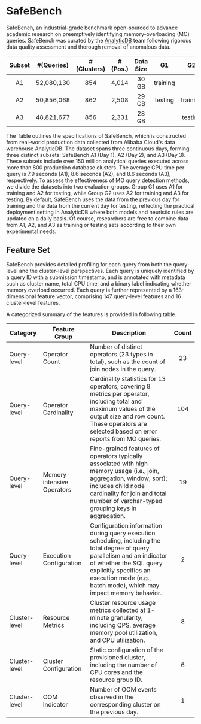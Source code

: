 # SafeBench
SafeBench, an industrial-grade benchmark open-sourced to advance academic research on preemptively identifying memory-overloading (MO) queries. SafeBench was curated by the [AnalyticDB](https://www.alibabacloud.com/en/product/analyticdb-for-mysql) team following rigorous data quality assessment and thorough removal of anomalous data.

| Subset | \#(Queries) | \#(Clusters) | \#(Pos.) | Data Size |    G1    |    G2    |
|:------:|:-----------:|:------------:|:--------:|:---------:|:--------:|:--------:|
|   A1   |  52,080,130 |      854     |   4,014  |   30 GB   | training |          |
|   A2   |  50,856,068 |      862     |   2,508  |   29 GB   |  testing | training |
|   A3   |  48,821,677 |      856     |   2,331  |   28 GB   |          |  testing |

The Table outlines the specifications of SafeBench, which is constructed from real-world production data collected from Alibaba Cloud's data warehouse AnalyticDB. The dataset spans three continuous days, forming three distinct subsets: SafeBench A1 (Day 1), A2 (Day 2), and A3 (Day 3). These subsets include over 150 million analytical queries executed across more than 800 production database clusters. The average CPU time per query is 7.9 seconds (A1), 8.6 seconds (A2), and 8.6 seconds (A3), respectively. 
To assess the effectiveness of MO query detection methods, we divide the datasets into two evaluation groups.
Group G1 uses A1 for training and A2 for testing, while Group G2 uses A2 for training and A3 for testing. 
By default, SafeBench uses the data from the previous day for training and the data from the current day for testing, reflecting the practical deployment setting in AnalyticDB where both models and heuristic rules are updated on a daily basis. Of course, researchers are free to combine data from A1, A2, and A3 as training or testing sets according to their own experimental needs.

## Feature Set
SafeBench provides detailed profiling for each query from both the query-level and the cluster-level perspectives. Each query is uniquely identified by a query ID with a submission timestamp, and is annotated with metadata such as cluster name, total CPU time, and a binary label indicating whether memory overload occurred. Each query is further represented by a 163-dimensional feature vector, comprising 147 query-level features and 16 cluster-level features. 

A categorized summary of the features is provided in following table.

| Category      | Feature Group                    | Description                                                                                                                                                                                                                                                                                     | Count |
|---------------|----------------------------------|-------------------------------------------------------------------------------------------------------------------------------------------------------------------------------------------------------------------------------------------------------------------------------------------------|:-----:|
| Query-level   | Operator Count                   | Number of distinct operators (23 types in total), such as the count of join nodes in the query.                                                                                                                                                                                        |   23  |
| Query-level   | Operator  Cardinality    | Cardinality statistics for 13 operators, covering 8 metrics per operator, including total and maximum values of the output size and row count. These operators are selected based on error reports from MO queries.                                                                             |  104  |
| Query-level   | Memory-intensive Operators       | Fine-grained features of operators typically associated with high memory usage (i.e., join, aggregation, window, sort); includes child node cardinality for join and total number of varchar-typed grouping keys in aggregation. |   19  |
| Query-level   | Execution  Configuration | Configuration information during query execution scheduling, including the total degree of query parallelism and an indicator of whether the SQL query explicitly specifies an execution mode (e.g., batch mode), which may impact memory behavior.                                    |   2   |
| Cluster-level | Resource Metrics                 | Cluster resource usage metrics collected at 1-minute granularity, including QPS, average memory pool utilization, and CPU utilization.                                                                                                                                                          |   8   |
| Cluster-level | Cluster Configuration            | Static configuration of the provisioned cluster, including the number of CPU cores and the resource group ID.                                                                                                                                                                                   |   6   |
| Cluster-level | OOM Indicator                    | Number of OOM events observed in the corresponding cluster on the previous day.                                                                                                                                                                                                                 |   1   |
